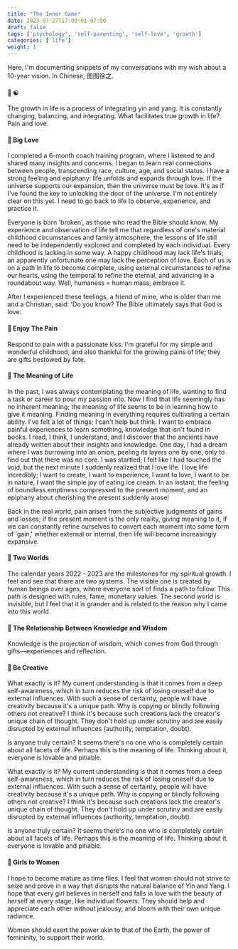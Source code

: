 ```yaml
---
title: "The Inner Game"
date: 2023-07-27T17:00:01-07:00
draft: false
tags: ['psychology', 'self-parenting', 'self-love', 'growth']
categories: ['life']
weight: 1 
---
```


Here, I'm documenting snippets of my conversations with my wish about a 10-year vision. In Chinese, 图图徐之.

#### 🔖 ☯️
The growth in life is a process of integrating yin and yang. It is constantly changing, balancing, and integrating. What facilitates true growth in life? Pain and love. 

#### 🔖 Big Love
I completed a 6-month coach training program, where I listened to and shared many insights and concerns. I began to learn real connections between people, transcending race, culture, age, and social status. I have a strong feeling and epiphany: life unfolds and expands through love. If the universe supports our expansion, then the universe must be love. It's as if I've found the key to unlocking the door of the universe. I'm not entirely clear on this yet. I need to go back to life to observe, experience, and practice it.

Everyone is born 'broken', as those who read the Bible should know. My experience and observation of life tell me that regardless of one's material childhood circumstances and family atmosphere, the lessons of life still need to be independently explored and completed by each individual. Every childhood is lacking in some way. A happy childhood may lack life's trials; an apparently unfortunate one may lack the perception of love. Each of us is on a path in life to become complete, using external circumstances to refine our hearts, using the temporal to refine the eternal, and advancing in a roundabout way. Well, humaness = human mass, embrace it.

After I experienced these feelings, a friend of mine, who is older than me and a Christian, said: 'Do you know? The Bible ultimately says that God is love.

#### 🔖 Enjoy The Pain
Respond to pain with a passionate kiss. I'm grateful for my simple and wonderful childhood, and also thankful for the growing pains of life; they are gifts bestowed by fate.

#### 🔖 The Meaning of Life
In the past, I was always contemplating the meaning of life, wanting to find a task or career to pour my passion into. Now I find that life seemingly has no inherent meaning; the meaning of life seems to be in learning how to give it meaning. Finding meaning in everything requires cultivating a certain ability. I've felt a lot of things; I can't help but think. I want to embrace painful experiences to learn something, knowledge that isn't found in books. I read, I think, I understand, and I discover that the ancients have already written about their insights and knowledge. One day, I had a dream where I was burrowing into an onion, peeling its layers one by one, only to find out that there was no core. I was startled; I felt like I had touched the void, but the next minute I suddenly realized that I love life. I love life incredibly; I want to create, I want to experience, I want to love, I want to be in nature, I want the simple joy of eating ice cream. In an instant, the feeling of boundless emptiness compressed to the present moment, and an epiphany about cherishing the present suddenly arose!

Back in the real world, pain arises from the subjective judgments of gains and losses; if the present moment is the only reality, giving meaning to it, if we can constantly refine ourselves to convert each moment into some form of 'gain,' whether external or internal, then life will become increasingly expansive.

#### 🔖 Two Worlds
The calendar years 2022 - 2023 are the milestones for my spiritual growth. I feel and see that there are two systems. The visible one is created by human beings over ages, where everyone sort of finds a path to follow. This path is designed with rules, fame, monetary values. The second world is invisible, but I feel that it is grander and is related to the reason why I came into this world.


#### 🔖 The Relationship Between Knowledge and Wisdom
Knowledge is the projection of wisdom, which comes from God through gifts—experiences and reflection.


#### 🔖 Be Creative
What exactly is it? My current understanding is that it comes from a deep self-awareness, which in turn reduces the risk of losing oneself due to external influences. With such a sense of certainty, people will have creativity because it's a unique path. Why is copying or blindly following others not creative? I think it's because such creations lack the creator's unique chain of thought. They don't hold up under scrutiny and are easily disrupted by external influences (authority, temptation, doubt).

Is anyone truly certain? It seems there's no one who is completely certain about all facets of life. Perhaps this is the meaning of life. Thinking about it, everyone is lovable and pitiable. 

What exactly is it? My current understanding is that it comes from a deep self-awareness, which in turn reduces the risk of losing oneself due to external influences. With such a sense of certainty, people will have creativity because it's a unique path. Why is copying or blindly following others not creative? I think it's because such creations lack the creator's unique chain of thought. They don't hold up under scrutiny and are easily disrupted by external influences (authority, temptation, doubt).

Is anyone truly certain? It seems there's no one who is completely certain about all facets of life. Perhaps this is the meaning of life. Thinking about it, everyone is lovable and pitiable. 

#### 🔖 Girls to Women
I hope to become mature as time flies. I feel that women should not strive to seize and prove in a way that disrupts the natural balance of Yin and Yang. I hope that every girl believes in herself and falls in love with the beauty of herself at every stage, like individual flowers. They should help and appreciate each other without jealousy, and bloom with their own unique radiance.

Women should exert the power akin to that of the Earth, the power of femininity, to support their world.









